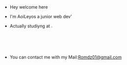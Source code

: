 - Hey welcome here

- I'm AoiLeyos a junior web dev'

- Actually studiyng at <a href="https://simplon.co/"><img src="https://github.com/AoiLeyos/AoiLeyos/assets/160428056/b6765f88-77f0-4acf-afcd-d0a4784c3e6a" style="width: 2%; height: 2%" title="Symplon" alt="Symplon"></a>

- You can contact me with my Mail:Romdz01@gmail.com

